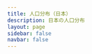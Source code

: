 ```yaml
---
title: 人口分布（日本）
description: 日本の人口分布
layout: page
sidebar: false
navbar: false
---
```


<script setup>
import Earth from './Earth.vue'
</script>

<Earth />
